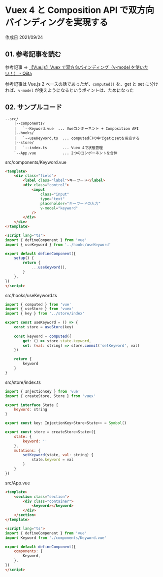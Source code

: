 # Vuex 4 と Composition API で双方向バインディングを実現する

作成日 2021/09/24

## 01. 参考記事を読む

参考記事 => [【Vue\.js】Vuex で双方向バインディング（v\-model を使いたい！） \- Qiita](https://qiita.com/key_it6/items/094cc773c2fdd1fc40a3)

参考記事は Vue.js 2 ベースの話であったが、`computed()` を、get と set に分ければ、`v-model` が使えようになるというポイントは、ためになった

## 02. サンプルコード

```text
--src/
    |--components/
    |   `--Keyword.vue  ... Vueコンポーネント + Composition API
    |--hooks/
    |   `--useKeyword.ts  ... computed()の中でgetとsetを用意する
    |--store/
    |   `--index.ts       ... Vuex 4で状態管理
    `--App.vue            ... 2つのコンポーネントを合体
```

src/components/Keyword.vue

```html
<template>
    <div class="field">
        <label class="label">キーワード</label>
        <div class="control">
            <input
                class="input"
                type="text"
                placeholder="キーワードの入力"
                v-model="keyword"
            />
        </div>
    </div>
</template>

<script lang="ts">
import { defineComponent } from 'vue'
import { useKeyword } from '../hooks/useKeyword'

export default defineComponent({
    setup() {
        return {
            ...useKeyword(),
        }
    },
})
</script>
```

src/hooks/useKeyword.ts

```javascript
import { computed } from 'vue'
import { useStore } from 'vuex'
import { key } from '../store/index'

export const useKeyword = () => {
    const store = useStore(key)
    
    const keyword = computed({
        get: () => store.state.keyword,
        set: (val: string) => store.commit('setKeyword', val)
    })

    return {
        keyword
    }
}
```

src/store/index.ts

```javascript
import { InjectionKey } from 'vue'
import { createStore, Store } from 'vuex'

export interface State {
    keyword: string
}

export const key: InjectionKey<Store<State>> = Symbol()

export const store = createStore<State>({
    state: {
        keyword: ''
    },
    mutations: {
        setKeyword(state, val: string) {
            state.keyword = val
        }
    }
})
```
  
src/App.vue

```html
<template>
    <section class="section">
        <div class="container">
            <keyword></keyword>
        </div>
    </section>
</template>

<script lang="ts">
import { defineComponent } from 'vue'
import Keyword from './components/Keyword.vue'

export default defineComponent({
    components: {
        Keyword,
    },
})
</script>
```
